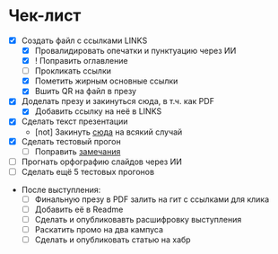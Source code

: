 # Чек-лист

- [x] Создать файл с ссылками LINKS
  - [x] Провалидировать опечатки и пунктуацию через ИИ
  - [x] ! Поправить оглавление
  - [ ] Прокликать ссылки
  - [x] Пометить жирным основные ссылки
  - [x] Вшить QR на файл в презу
- [x] Доделать презу и закинуться сюда, в т.ч. как PDF
  - [x] Добавить ссылку на неё в LINKS
- [x] Сделать текст презентации
  - [not] Закинуть [сюда](text_for_presentation.md) на всякий случай
- [x] Сделать тестовый прогон
  - [ ] Поправить [замечания](keep.google.com)
- [ ] Прогнать орфографию слайдов через ИИ
- [ ] Сделать ещё 5 тестовых прогонов
- После выступления:
  - [ ] Финальную презу в PDF залить на гит с ссылками для клика
  - [ ] Добавить её в Readme
  - [ ] Сделать и опубликовавть расшифровку выступления
  - [ ] Раскатить промо на два кампуса
  - [ ] Сделать и опубликовать статью на хабр
